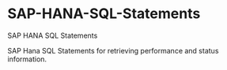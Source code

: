 # SAP-HANA-SQL-Statements
 SAP HANA SQL Statements

SAP Hana SQL Statements for retrieving performance and status information.
